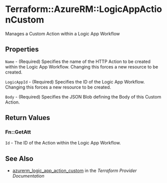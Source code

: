 # Terraform::AzureRM::LogicAppActionCustom

Manages a Custom Action within a Logic App Workflow

## Properties

`Name` - (Required) Specifies the name of the HTTP Action to be created within the Logic App Workflow. Changing this forces a new resource to be created.

`LogicAppId` - (Required) Specifies the ID of the Logic App Workflow. Changing this forces a new resource to be created.

`Body` - (Required) Specifies the JSON Blob defining the Body of this Custom Action.


## Return Values

### Fn::GetAtt

`Id` - The ID of the Action within the Logic App Workflow.

## See Also

* [azurerm_logic_app_action_custom](https://www.terraform.io/docs/providers/azurerm/r/logic_app_action_custom.html) in the _Terraform Provider Documentation_